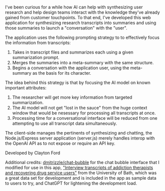I've been curious for a while how AI can help with synthesizing user research and help design teams interact with the knowledge they've already gained from customer touchpoints. To that end, I've developed this web application for synthesizing research transcripts into summaries and using those summaries to launch a "conversation" with the "user".

The application uses the following prompting strategy to to effectively focus the information from transcripts:
1. Takes in transcript files and summarizes each using a given summarization prompt.
2. Merges the summaries into a meta-summary with the same structure.
3. Begins a conversation with the application user, using the meta-summary as the basis for its character.

The idea behind this strategy is that by focusing the AI model on known important attributes:
1. The researcher will get more key information from targeted summarization.
2. The AI model will not get "lost in the sauce" from the huge context window that would be nesessary for processing all transcripts at once.
3. Processing time for a conversational interface will be reduced from one attempting to use all transcript data simultaneously.

The client-side manages the pertinents of synthesizing and chatting, the Node.js/Express server application (server.js) merely handles interop with the OpenAI API as to not expose or require an API key.

Developed by Clayton Ford

Additional credits:
<a href="https://github.com/dmitrizzle/chat-bubble/tree/master">dmitrizzle/chat-bubble</a> for the chat bubble interface that I modified for use in this app,
<a href="https://researchdata.bath.ac.uk/1096/">"Interview transcripts of addiction therapists and recovering drug service users"</a> from the University of Bath, which was a great data set for development and is included in the app as sample data to users to try,
and ChatGPT for lightening the development load.
